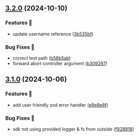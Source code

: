 ## [3.2.0](https://github.com/smowli/loki-logs-downloader/compare/3.1.0...3.2.0) (2024-10-10)

### Features 🚀

- update username reference ([3b535bf](https://github.com/smowli/loki-logs-downloader/commit/3b535bf0c14a8db8f464f8ed0b1f5abe816a6939))

### Bug Fixes 🦗

- correct test path ([b58b5ab](https://github.com/smowli/loki-logs-downloader/commit/b58b5ab56d2ccac10ebc37edf997236f619e49cb))
- forward abort controller argument ([b309297](https://github.com/smowli/loki-logs-downloader/commit/b309297a1d5e7be67268b0e8db23e81c57d9f59a))

## [3.1.0](https://github.com/smowli/loki-logs-downloader/compare/3.0.7...3.1.0) (2024-10-06)

### Features 🚀

- add user friendly zod error handler ([e9e8e8f](https://github.com/smowli/loki-logs-downloader/commit/e9e8e8f2f6b16cc3815e88d37be10b946c2d79b7))

### Bug Fixes 🦗

- sdk not using provided logger & fs from outside ([f928818](https://github.com/smowli/loki-logs-downloader/commit/f928818b7d877dd931b22ec1620d9aa4b49f21c8))
